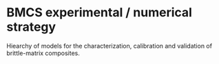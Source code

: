 
# BMCS experimental / numerical strategy

Hiearchy of models for the characterization,
calibration and validation of brittle-matrix composites.
